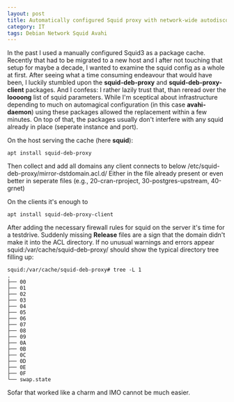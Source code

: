 ```yaml
---
layout: post
title: Automatically configured Squid proxy with network-wide autodiscovery for Debian package caching
category: IT
tags: Debian Network Squid Avahi
---
```


In the past I used a manually configured Squid3 as a package cache. Recently that had to be
migrated to a new host and I after not touching that setup for maybe a decade, I wanted
to examine the squid config as a whole at first.
After seeing what a time consuming endeavour that would have been, I luckily stumbled upon the **squid-deb-proxy** and **squid-deb-proxy-client** packages.
And I confess: I rather lazily trust that, than reread over the **loooong** list of squid parameters.
While I'm sceptical about infrastructure depending to much on automagical configuration (in this case **avahi-daemon**) using these packages allowed the replacement within a few minutes.
On top of that, the packages usually don't interfere with any squid already in place (seperate instance and port).

On the host serving the cache (here **squid**):
~~~terminal
apt install squid-deb-proxy
~~~
Then collect and add all domains any client connects to below /etc/squid-deb-proxy/mirror-dstdomain.acl.d/
Either in the file already present or even better in seperate files
(e.g., 20-cran-rproject, 30-postgres-upstream, 40-grnet)

On the clients it's enough to
~~~terminal
apt install squid-deb-proxy-client
~~~

After adding the necessary firewall rules for squid on the server it's time for a testdrive.
Suddenly missing **Release** files are a sign that the domain didn't make it into the ACL directory.
If no unusual warnings and errors appear squid:/var/cache/squid-deb-proxy/ should show the typical directory tree filling up:
~~~terminal
squid:/var/cache/squid-deb-proxy# tree -L 1
.
├── 00
├── 01
├── 02
├── 03
├── 04
├── 05
├── 06
├── 07
├── 08
├── 09
├── 0A
├── 0B
├── 0C
├── 0D
├── 0E
├── 0F
└── swap.state
~~~

Sofar that worked like a charm and IMO cannot be much easier.
